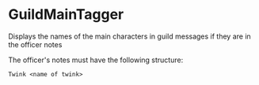 # GuildMainTagger

Displays the names of the main characters in guild messages if they are in the officer notes

The officer's notes must have the following structure:

`Twink <name of twink>`